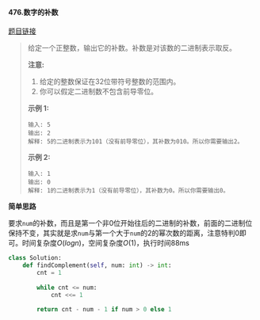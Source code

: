 #### 476.数字的补数

[题目链接](https://leetcode-cn.com/problems/number-complement)

> 给定一个正整数，输出它的补数。补数是对该数的二进制表示取反。
>
> **注意:**
>
> 1. 给定的整数保证在32位带符号整数的范围内。
> 2. 你可以假定二进制数不包含前导零位。
>
> **示例 1:**
>
> ```
> 输入: 5
> 输出: 2
> 解释: 5的二进制表示为101（没有前导零位），其补数为010。所以你需要输出2。
> ```
>
> **示例 2:**
>
> ```
> 输入: 1
> 输出: 0
> 解释: 1的二进制表示为1（没有前导零位），其补数为0。所以你需要输出0。
> ```

**简单思路**

要求```num```的补数，而且是第一个非0位开始往后的二进制的补数，前面的二进制位保持不变，其实就是求```num```与第一个大于```num```的2的幂次数的距离，注意特判0即可。时间复杂度$O(logn)$，空间复杂度$O(1)$，执行时间88ms

```python
class Solution:
    def findComplement(self, num: int) -> int:
        cnt = 1
        
        while cnt <= num:
            cnt <<= 1
        
        return cnt - num - 1 if num > 0 else 1
```

